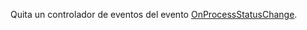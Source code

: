 Quita un controlador de eventos del evento [OnProcessStatusChange](../../../events/onprocessstatuschange.md).